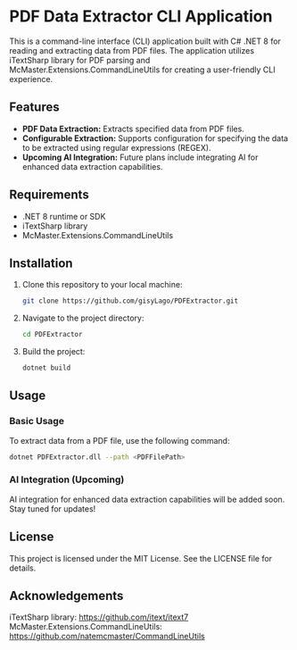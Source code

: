 # PDF Data Extractor CLI Application

This is a command-line interface (CLI) application built with C# .NET 8 for reading and extracting data from PDF files. The application utilizes iTextSharp library for PDF parsing and McMaster.Extensions.CommandLineUtils for creating a user-friendly CLI experience.

## Features

- **PDF Data Extraction:** Extracts specified data from PDF files.
- **Configurable Extraction:** Supports configuration for specifying the data to be extracted using regular expressions (REGEX).
- **Upcoming AI Integration:** Future plans include integrating AI for enhanced data extraction capabilities.

## Requirements

- .NET 8 runtime or SDK
- iTextSharp library
- McMaster.Extensions.CommandLineUtils

## Installation

1. Clone this repository to your local machine:

    ```bash
    git clone https://github.com/gisyLago/PDFExtractor.git
    ```

2. Navigate to the project directory:

    ```bash
    cd PDFExtractor
    ```

3. Build the project:

    ```bash
    dotnet build
    ```

## Usage

### Basic Usage

To extract data from a PDF file, use the following command:

```bash
dotnet PDFExtractor.dll --path <PDFFilePath>
```

### AI Integration (Upcoming)
AI integration for enhanced data extraction capabilities will be added soon. Stay tuned for updates!

## License
This project is licensed under the MIT License. See the LICENSE file for details.

## Acknowledgements
iTextSharp library: https://github.com/itext/itext7<br>
McMaster.Extensions.CommandLineUtils: https://github.com/natemcmaster/CommandLineUtils
